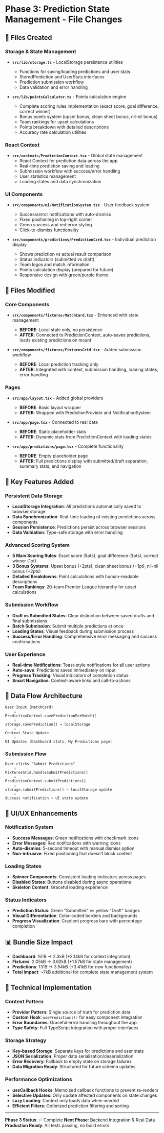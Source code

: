 # Phase 3: Prediction State Management - File Changes

## 📁 Files Created

### Storage & State Management
- **`src/lib/storage.ts`** - LocalStorage persistence utilities
  - Functions for saving/loading predictions and user stats
  - StoredPrediction and UserStats interfaces
  - Prediction submission workflow
  - Data validation and error handling

- **`src/lib/pointsCalculator.ts`** - Points calculation engine
  - Complete scoring rules implementation (exact score, goal difference, correct winner)
  - Bonus points system (upset bonus, clean sheet bonus, nil-nil bonus)
  - Team rankings for upset calculations
  - Points breakdown with detailed descriptions
  - Accuracy rate calculation utilities

### React Context
- **`src/contexts/PredictionContext.tsx`** - Global state management
  - React Context for prediction data across the app
  - Real-time prediction saving and loading
  - Submission workflow with success/error handling
  - User statistics management
  - Loading states and data synchronization

### UI Components
- **`src/components/ui/NotificationSystem.tsx`** - User feedback system
  - Success/error notifications with auto-dismiss
  - Fixed positioning in top-right corner
  - Green success and red error styling
  - Click-to-dismiss functionality

- **`src/components/predictions/PredictionCard.tsx`** - Individual prediction display
  - Shows prediction vs actual result comparison
  - Status indicators (submitted vs draft)
  - Team logos and match information
  - Points calculation display (prepared for future)
  - Responsive design with green/purple theme

## 📝 Files Modified

### Core Components
- **`src/components/fixtures/MatchCard.tsx`** - Enhanced with state management
  - **BEFORE**: Local state only, no persistence
  - **AFTER**: Connected to PredictionContext, auto-saves predictions, loads existing predictions on mount

- **`src/components/fixtures/FixturesGrid.tsx`** - Added submission workflow
  - **BEFORE**: Local prediction tracking only
  - **AFTER**: Integrated with context, submission handling, loading states, error handling

### Pages
- **`src/app/layout.tsx`** - Added global providers
  - **BEFORE**: Basic layout wrapper
  - **AFTER**: Wrapped with PredictionProvider and NotificationSystem

- **`src/app/page.tsx`** - Connected to real data
  - **BEFORE**: Static placeholder stats
  - **AFTER**: Dynamic stats from PredictionContext with loading states

- **`src/app/predictions/page.tsx`** - Complete functionality
  - **BEFORE**: Empty placeholder page
  - **AFTER**: Full predictions display with submitted/draft separation, summary stats, and navigation

## 🎯 Key Features Added

### Persistent Data Storage
- **LocalStorage Integration**: All predictions automatically saved to browser storage
- **Data Synchronization**: Real-time loading of existing predictions across components
- **Session Persistence**: Predictions persist across browser sessions
- **Data Validation**: Type-safe storage with error handling

### Advanced Scoring System
- **5 Main Scoring Rules**: Exact score (5pts), goal difference (3pts), correct winner (1pt)
- **3 Bonus Systems**: Upset bonus (+2pts), clean sheet bonus (+1pt), nil-nil bonus (+2pts)
- **Detailed Breakdowns**: Point calculations with human-readable descriptions
- **Team Rankings**: 20-team Premier League hierarchy for upset calculations

### Submission Workflow
- **Draft vs Submitted States**: Clear distinction between saved drafts and final submissions
- **Batch Submission**: Submit multiple predictions at once
- **Loading States**: Visual feedback during submission process
- **Success/Error Handling**: Comprehensive error messaging and success confirmations

### User Experience
- **Real-time Notifications**: Toast-style notifications for all user actions
- **Auto-save**: Predictions saved immediately on input
- **Progress Tracking**: Visual indicators of completion status
- **Smart Navigation**: Context-aware links and call-to-actions

## 🔄 Data Flow Architecture

```
User Input (MatchCard)
    ↓
PredictionContext.savePredictionForMatch()
    ↓
storage.savePrediction() → localStorage
    ↓
Context State Update
    ↓
UI Updates (Dashboard stats, My Predictions page)
```

### Submission Flow
```
User clicks "Submit Predictions"
    ↓
FixturesGrid.handleSubmitPredictions()
    ↓
PredictionContext.submitPredictions()
    ↓
storage.submitPredictions() → localStorage update
    ↓
Success notification + UI state update
```

## 🎨 UI/UX Enhancements

### Notification System
- **Success Messages**: Green notifications with checkmark icons
- **Error Messages**: Red notifications with warning icons
- **Auto-dismiss**: 5-second timeout with manual dismiss option
- **Non-intrusive**: Fixed positioning that doesn't block content

### Loading States
- **Spinner Components**: Consistent loading indicators across pages
- **Disabled States**: Buttons disabled during async operations
- **Skeleton Content**: Graceful loading experience

### Status Indicators
- **Prediction Status**: Green "Submitted" vs yellow "Draft" badges
- **Visual Differentiation**: Color-coded borders and backgrounds
- **Progress Visualization**: Gradient progress bars with percentage completion

## 📊 Bundle Size Impact

- **Dashboard**: 161B → 2.3kB (+2.14kB for context integration)
- **Fixtures**: 2.05kB → 3.62kB (+1.57kB for state management)
- **Predictions**: 131B → 3.54kB (+3.41kB for new functionality)
- **Total Impact**: ~7kB additional for complete state management system

## 🔧 Technical Implementation

### Context Pattern
- **Provider Pattern**: Single source of truth for prediction data
- **Custom Hook**: `usePredictions()` for easy component integration
- **Error Boundaries**: Graceful error handling throughout the app
- **Type Safety**: Full TypeScript integration with proper interfaces

### Storage Strategy
- **Key-based Storage**: Separate keys for predictions and user stats
- **JSON Serialization**: Proper data serialization/deserialization
- **Error Recovery**: Fallback to empty state on storage failures
- **Data Migration Ready**: Structured for future schema updates

### Performance Optimizations
- **useCallback Hooks**: Memoized callback functions to prevent re-renders
- **Selective Updates**: Only update affected components on state changes
- **Lazy Loading**: Context only loads data when needed
- **Efficient Filters**: Optimized prediction filtering and sorting

---

**Phase 3 Status**: ✅ Complete
**Next Phase**: Backend Integration & Real Data
**Production Ready**: All tests passing, no build errors